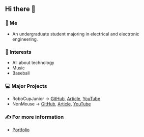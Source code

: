 
## Hi there 👋

<!--
- 🔭 I’m currently working on ...
- 🌱 I’m currently learning ...
- 👯 I’m looking to collaborate on ...
- 🤔 I’m looking for help with ...
- 💬 Ask me about ...
- 📫 How to reach me: ...
- 😄 Pronouns: ...
- ⚡ Fun fact: ...

![github stats](https://github-readme-stats.vercel.app/api?username=takeyamayuki)
[![Top Langs](https://github-readme-stats.vercel.app/api/top-langs/?username=takeyamayuki)](https://github.com/anuraghazra/github-readme-stats)  
-->

### 👨 Me
  - An undergraduate student majoring in electrical and electronic engineering.

### 🌱 Interests
  - All about technology
  - Music
  - Baseball  

### 💻 Major Projects
  - RoboCupJunior → [GitHub](https://github.com/takeyamayuki/RCJ_Japan_Soccer2017_PCB), [Article](https://note.com/spinach_egg/n/n5938fe6f424b), [YouTube](https://www.youtube.com/playlist?list=PLkEBRGnKNUILFJv4zKvQkQi69NoT-_FYg)    
  - NonMouse → [GitHub](https://github.com/takeyamayuki/NonMouse2), [Article](https://zenn.dev/ninzin/articles/94b05fdb9edf53), [YouTube](https://youtu.be/SsMxDPGBMD0)

### ✍ For more information
  - [Portfolio](https://takeyamayuki.github.io/about/)
<!--
* My song - Remix of nittaidai call → [github](https://github.com/takeyamayuki/NittaidaiEDM_logicproX), [youtube](https://www.youtube.com/watch?v=4RMUM_g9-A8)
-->

